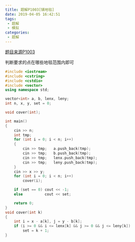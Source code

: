 ```yaml
---
title: 题解P1003[铺地毯]
date: 2019-04-05 16:42:51
tags:
 - 题解
 - 模拟
categories:
 - 题解
---
```


<a href="https://www.luogu.com.cn/problemnew/show/P1003" class="LinkCard">题目来源P1003</a>

判断要求的点在哪些地毯范围内即可

<!-- more -->

```cpp
#include <iostream>
#include <cstring>
#include <cstdio>
#include <vector>
using namespace std;

vector<int> a, b, lenx, leny;
int n, x, y, set = 0;

void cover(int);

int main()
{
    cin >> n;
    int tmp;
    for (int i = 0; i < n; i++)
    {
        cin >> tmp;   a.push_back(tmp);
        cin >> tmp;   b.push_back(tmp);
        cin >> tmp;   lenx.push_back(tmp);
        cin >> tmp;   leny.push_back(tmp);
    }
    cin >> x >> y;
    for (int i = 0; i < n; i++)
        cover(i);

    if (set == 0) cout << -1;
    else          cout << set;

    return 0;
}
void cover(int k)
{
    int i = x - a[k], j = y - b[k];
    if (i >= 0 && i <= lenx[k] && j >= 0 && j <= leny[k])
        set = k + 1;
}
```